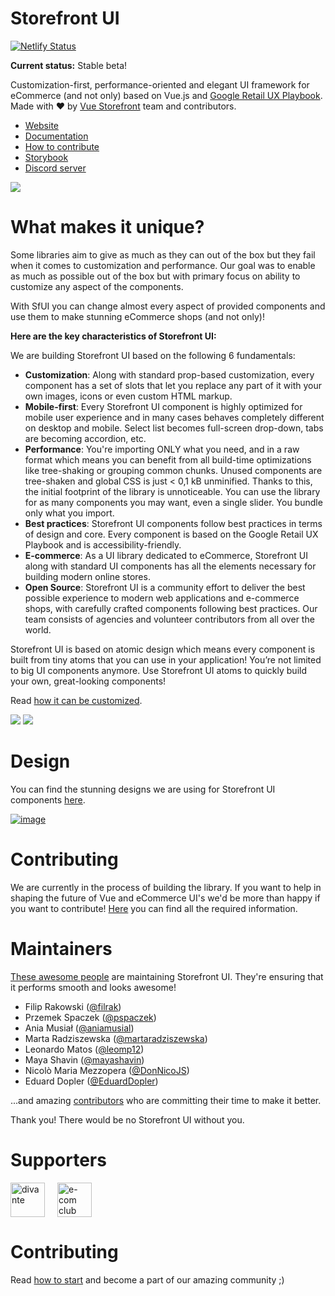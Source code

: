 # Storefront UI

[![Netlify Status](https://api.netlify.com/api/v1/badges/8371333f-ef98-4d04-bcc4-9f4771d11430/deploy-status)](https://app.netlify.com/sites/storefrontui-storybook/deploys)

**Current status:** Stable beta!

Customization-first, performance-oriented and elegant UI framework for eCommerce (and not only) based on Vue.js and [Google Retail UX Playbook](https://services.google.com/fh/files/events/pdf_retail_ux_playbook.pdf). Made with ❤️ by [Vue Storefront](https://github.com/DivanteLtd/vue-storefront) team and contributors.

- [Website](http://storefrontui.io/)
- [Documentation](http://docs.storefrontui.io/)
- [How to contribute](https://docs.storefrontui.io/contributing/become-a-contributor.html)
- [Storybook](http://storybook.storefrontui.io/)
- [Discord server](https://discord.gg/GS8hqFS)


![](https://i.ibb.co/7ScVptN/123.png)

# What makes it unique?

Some libraries aim to give as much as they can out of the box but they fail when it comes to customization and performance. Our goal was to enable as much as possible out of the box but with primary focus on ability to customize any aspect of the components.

With SfUI you can change almost every aspect of provided components and use them to make stunning eCommerce shops (and not only)!


**Here are the key characteristics of Storefront UI:**

We are building Storefront UI based on the following 6 fundamentals:
- **Customization**: Along with standard prop-based customization, every component has a set of slots that let you replace any part of it with your own images, icons or even custom HTML markup.
- **Mobile-first**: Every Storefront UI component is highly optimized for mobile user experience and in many cases behaves completely different on desktop and mobile. Select list becomes full-screen drop-down, tabs are becoming accordion, etc.
- **Performance**: You're importing ONLY what you need, and in a raw format which means you can benefit from all build-time optimizations like tree-shaking or grouping common chunks. Unused components are tree-shaken and global CSS is just < 0,1 kB unminified. Thanks to this, the initial footprint of the library is unnoticeable. You can use the library for as many components you may want, even a single slider. You bundle only what you import.
- **Best practices**: Storefront UI components follow best practices in terms of design and core. Every component is based on the Google Retail UX Playbook and is accessibility-friendly.
- **E-commerce**: As a UI library dedicated to eCommerce, Storefront UI along with standard UI components has all the elements necessary for building modern online stores.
- **Open Source**: Storefront UI is a community effort to deliver the best possible experience to modern web applications and e-commerce shops, with carefully crafted components following best practices. Our team consists of agencies and volunteer contributors from all over the world.

Storefront UI is based on atomic design which means every component is built from tiny atoms that you can use in your application! You’re not limited to big UI components anymore. Use Storefront UI atoms to quickly build your own, great-looking components!


Read [how it can be customized](https://docs.storefrontui.io/customization.html).

![](https://i.ibb.co/7SKbz5K/123457.png)
![](https://i.ibb.co/VHTcyrw/1234.png)

# Design

You can find the stunning designs we are using for Storefront UI components [here](https://www.figma.com/file/hrwE3VsMBHgdJoS86rVr4W/Desktop-%26-Mobile-Vue-Storefront?node-id=99%3A0).

[![image](https://user-images.githubusercontent.com/15185752/58185795-06b51900-7cb4-11e9-883f-2571cace575c.png)
](https://www.youtube.com/watch?v=8FO6tm9rEdo&feature=youtu.be)


# Contributing

We are currently in the process of building the library. If you want to help in shaping the future of Vue and eCommerce UI's we'd be more than happy if you want to contribute! [Here](https://docs.storefrontui.io/contributing/become-a-contributor.html) you can find all the required information.

# Maintainers

[These awesome people](https://docs.storefrontui.io/meet-the-team.html) are maintaining Storefront UI. They're ensuring that it performs smooth and looks awesome!

- Filip Rakowski ([@filrak](https://github.com/filrak))
- Przemek Spaczek ([@pspaczek](https://github.com/pspaczek))
- Ania Musiał ([@aniamusial](https://github.com/aniamusial))
- Marta Radziszewska ([@martaradziszewska](https://github.com/martaradziszewska))
- Leonardo Matos ([@leomp12](https://github.com/leomp12))
- Maya Shavin ([@mayashavin](https://github.com/mayashavin))
- Nicolò Maria Mezzopera ([@DonNicoJS](https://github.com/DonNicoJs))
- Eduard Dopler ([@EduardDopler](https://github.com/EduardDopler))


...and amazing [contributors](https://github.com/DivanteLtd/storefront-ui/graphs/contributors) who are committing their time to make it better.

Thank you! There would be no Storefront UI without you.

# Supporters
<a href="https://divante.co"><img style="margin-right: 20px" src="https://avatars0.githubusercontent.com/u/11463761?s=200&v=4" alt="divante" height="55px"></a><a href="https://developers.e-com.plus/"><img src="https://developers.e-com.plus/src/assets/img/logo-dark.png" alt="e-com club" height="55px"></a>

# Contributing

Read [how to start](https://docs.storefrontui.io/contributing/become-a-contributor.html) and become a part of our amazing community ;)

